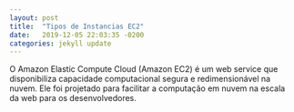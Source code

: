 ```yaml
---
layout: post
title:  "Tipos de Instancias EC2"
date:   2019-12-05 22:03:35 -0200
categories: jekyll update
---
```


O Amazon Elastic Compute Cloud (Amazon EC2) é um web service que disponibiliza capacidade computacional segura e redimensionável na nuvem. Ele foi projetado para facilitar a computação em nuvem na escala da web para os desenvolvedores.